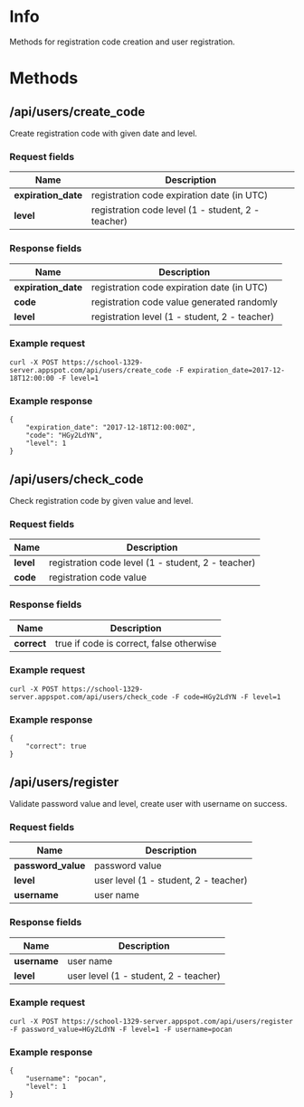 # Info

Methods for registration code creation and user registration.

# Methods

## /api/users/create_code

Create registration code with given date and level.

### Request fields

Name | Description
--- | ---
**expiration_date** | registration code expiration date (in UTC)
**level** | registration code level (1 - student, 2 - teacher)

### Response fields

Name | Description
--- | ---
**expiration_date** | registration code expiration date (in UTC)
**code** | registration code value generated randomly
**level** | registration  level (1 - student, 2 - teacher)

### Example request

```
curl -X POST https://school-1329-server.appspot.com/api/users/create_code -F expiration_date=2017-12-18T12:00:00 -F level=1
```

### Example response 
```
{
    "expiration_date": "2017-12-18T12:00:00Z",
    "code": "HGy2LdYN",
    "level": 1
}
```
## /api/users/check_code

Check registration code by given value and level.

### Request fields

Name | Description
--- | ---
**level** | registration code level (1 - student, 2 - teacher)
**code** | registration code value

### Response fields

Name | Description
--- | ---
**correct** | true if code is correct, false otherwise

### Example request
```
curl -X POST https://school-1329-server.appspot.com/api/users/check_code -F code=HGy2LdYN -F level=1
```

### Example response
```
{
    "correct": true
}
```

## /api/users/register

Validate password value and level, create user with username on success.

### Request fields

Name | Description
--- | ---
**password_value** | password value
**level** | user level (1 - student, 2 - teacher)
**username** | user name

### Response fields 

Name | Description
--- | ---
**username** | user name
**level** | user level (1 - student, 2 - teacher) 

### Example request
```
curl -X POST https://school-1329-server.appspot.com/api/users/register -F password_value=HGy2LdYN -F level=1 -F username=pocan
```

### Example response
```
{
    "username": "pocan",
    "level": 1
}
```
